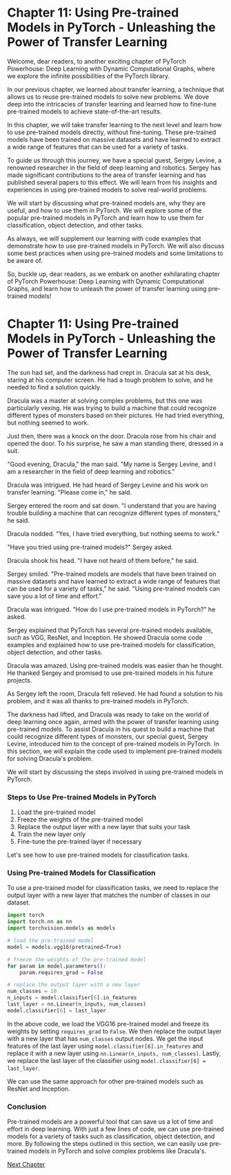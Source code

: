 # Chapter 11: Using Pre-trained Models in PyTorch - Unleashing the Power of Transfer Learning

Welcome, dear readers, to another exciting chapter of PyTorch Powerhouse: Deep Learning with Dynamic Computational Graphs, where we explore the infinite possibilities of the PyTorch library.

In our previous chapter, we learned about transfer learning, a technique that allows us to reuse pre-trained models to solve new problems. We dove deep into the intricacies of transfer learning and learned how to fine-tune pre-trained models to achieve state-of-the-art results.

In this chapter, we will take transfer learning to the next level and learn how to use pre-trained models directly, without fine-tuning. These pre-trained models have been trained on massive datasets and have learned to extract a wide range of features that can be used for a variety of tasks.

To guide us through this journey, we have a special guest, Sergey Levine, a renowned researcher in the field of deep learning and robotics. Sergey has made significant contributions to the area of transfer learning and has published several papers to this effect. We will learn from his insights and experiences in using pre-trained models to solve real-world problems.

We will start by discussing what pre-trained models are, why they are useful, and how to use them in PyTorch. We will explore some of the popular pre-trained models in PyTorch and learn how to use them for classification, object detection, and other tasks.

As always, we will supplement our learning with code examples that demonstrate how to use pre-trained models in PyTorch. We will also discuss some best practices when using pre-trained models and some limitations to be aware of.

So, buckle up, dear readers, as we embark on another exhilarating chapter of PyTorch Powerhouse: Deep Learning with Dynamic Computational Graphs, and learn how to unleash the power of transfer learning using pre-trained models!
# Chapter 11: Using Pre-trained Models in PyTorch - Unleashing the Power of Transfer Learning

The sun had set, and the darkness had crept in. Dracula sat at his desk, staring at his computer screen. He had a tough problem to solve, and he needed to find a solution quickly.

Dracula was a master at solving complex problems, but this one was particularly vexing. He was trying to build a machine that could recognize different types of monsters based on their pictures. He had tried everything, but nothing seemed to work.

Just then, there was a knock on the door. Dracula rose from his chair and opened the door. To his surprise, he saw a man standing there, dressed in a suit.

"Good evening, Dracula," the man said. "My name is Sergey Levine, and I am a researcher in the field of deep learning and robotics."

Dracula was intrigued. He had heard of Sergey Levine and his work on transfer learning. "Please come in," he said.

Sergey entered the room and sat down. "I understand that you are having trouble building a machine that can recognize different types of monsters," he said.

Dracula nodded. "Yes, I have tried everything, but nothing seems to work."

"Have you tried using pre-trained models?" Sergey asked.

Dracula shook his head. "I have not heard of them before," he said.

Sergey smiled. "Pre-trained models are models that have been trained on massive datasets and have learned to extract a wide range of features that can be used for a variety of tasks," he said. "Using pre-trained models can save you a lot of time and effort."

Dracula was intrigued. "How do I use pre-trained models in PyTorch?" he asked.

Sergey explained that PyTorch has several pre-trained models available, such as VGG, ResNet, and Inception. He showed Dracula some code examples and explained how to use pre-trained models for classification, object detection, and other tasks.

Dracula was amazed. Using pre-trained models was easier than he thought. He thanked Sergey and promised to use pre-trained models in his future projects.

As Sergey left the room, Dracula felt relieved. He had found a solution to his problem, and it was all thanks to pre-trained models in PyTorch.

The darkness had lifted, and Dracula was ready to take on the world of deep learning once again, armed with the power of transfer learning using pre-trained models.
To assist Dracula in his quest to build a machine that could recognize different types of monsters, our special guest, Sergey Levine, introduced him to the concept of pre-trained models in PyTorch. In this section, we will explain the code used to implement pre-trained models for solving Dracula's problem.

We will start by discussing the steps involved in using pre-trained models in PyTorch.

### Steps to Use Pre-trained Models in PyTorch
1. Load the pre-trained model
2. Freeze the weights of the pre-trained model
3. Replace the output layer with a new layer that suits your task
4. Train the new layer only
5. Fine-tune the pre-trained layer if necessary

Let's see how to use pre-trained models for classification tasks.

### Using Pre-trained Models for Classification
To use a pre-trained model for classification tasks, we need to replace the output layer with a new layer that matches the number of classes in our dataset.

``` python
import torch
import torch.nn as nn
import torchvision.models as models

# load the pre-trained model
model = models.vgg16(pretrained=True)

# freeze the weights of the pre-trained model
for param in model.parameters():
    param.requires_grad = False

# replace the output layer with a new layer
num_classes = 10
n_inputs = model.classifier[6].in_features
last_layer = nn.Linear(n_inputs, num_classes)
model.classifier[6] = last_layer
```

In the above code, we load the VGG16 pre-trained model and freeze its weights by setting `requires_grad` to `False`. We then replace the output layer with a new layer that has `num_classes` output nodes. We get the input features of the last layer using `model.classifier[6].in_features` and replace it with a new layer using `nn.Linear(n_inputs, num_classes)`. Lastly, we replace the last layer of the classifier using `model.classifier[6] = last_layer`.

We can use the same approach for other pre-trained models such as ResNet and Inception.

### Conclusion
Pre-trained models are a powerful tool that can save us a lot of time and effort in deep learning. With just a few lines of code, we can use pre-trained models for a variety of tasks such as classification, object detection, and more. By following the steps outlined in this section, we can easily use pre-trained models in PyTorch and solve complex problems like Dracula's.


[Next Chapter](12_Chapter12.md)
